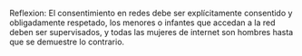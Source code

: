 Reflexion:
El consentimiento en redes debe ser explícitamente consentido y obligadamente respetado, los menores o infantes 
que accedan a la red deben ser supervisados, y todas las mujeres de internet son hombres hasta que se demuestre 
lo contrario.